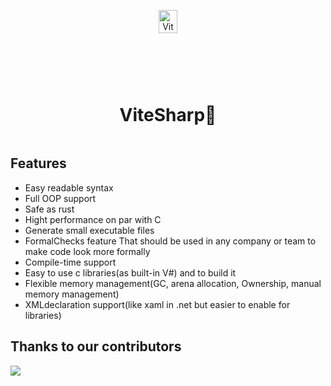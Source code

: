 <div align="center" style="display:grid;place-items:center;">
<p>
    <a target="_blank"><img width="50%" src="https://github.com/Ameeer1/ViteSharp/blob/main/Images/Logo.png"13 alt="ViteSharp logo"></a>
</p>
<h1>ViteSharp🚀</h1>
</div>


## Features

- Easy readable syntax
- Full OOP support
- Safe as rust
- Hight performance on par with C
- Generate small executable files
- FormalChecks feature That should be used in any company or team to make code look more formally
- Compile-time support
- Easy to use c libraries(as built-in V#) and to build it
- Flexible memory management(GC, arena allocation, Ownership, manual memory management)
- XMLdeclaration support(like xaml in .net but easier to enable for libraries)



## Thanks to our contributors

<a href="https://github.com/Ameeer1/ViteSharp/graphs/contributors">
  <img src="https://contrib.rocks/image?repo=Ameeer1/ViteSharp" />
</a>